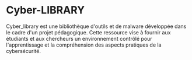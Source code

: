 # Cyber-LIBRARY

Cyber_library est une bibliothèque d'outils et de malware développée dans le cadre d'un projet pédagogique. Cette ressource vise à fournir aux étudiants et aux chercheurs un environnement contrôlé pour l'apprentissage et la compréhension des aspects pratiques de la cybersécurité.